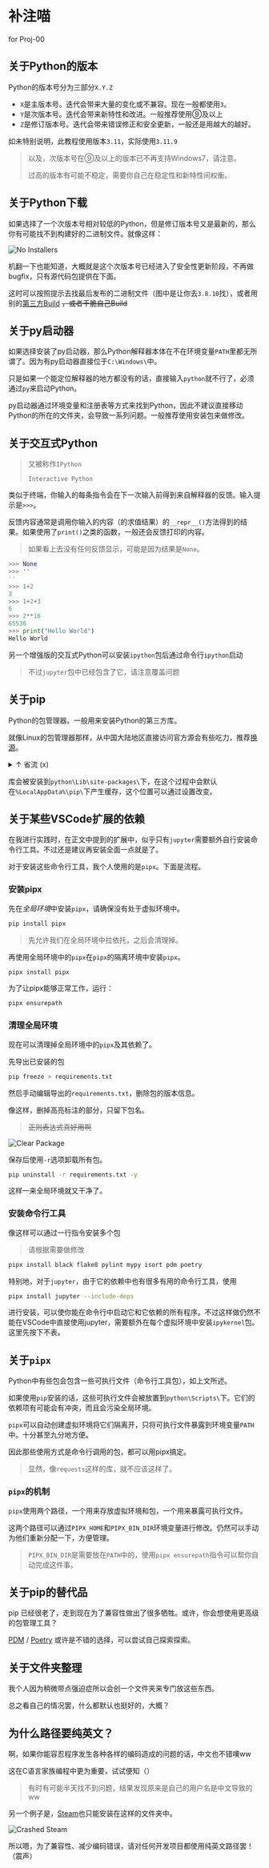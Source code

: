 # 补注喵

for Proj-00

## 关于Python的版本

Python的版本号分为三部分`X.Y.Z`

- `X`是主版本号。迭代会带来大量的变化或不兼容。现在一般都使用`3`。
- `Y`是次版本号。迭代会带来新特性和改进。一般推荐使用⑨及以上
- `Z`是修订版本号。迭代会带来错误修正和安全更新，一般还是用越大的越好。

如未特别说明，此教程使用版本`3.11`，实际使用`3.11.9`

> 以及，次版本号在⑨及以上的版本已不再支持Windows7，请注意。
>
> 过高的版本有可能不稳定，需要你自己在稳定性和新特性间权衡。

## 关于Python下载

如果选择了一个次版本号相对较低的Python，但是修订版本号又是最新的，那么你有可能找不到构建好的二进制文件。就像这样：

![No Installers](https://cdn.xyxsw.site/no_installer_provided.png)

机翻一下也能知道，大概就是这个次版本号已经进入了安全性更新阶段，不再做bugfix，只有源代码包提供在下面。

这时可以按照提示去找最后发布的二进制文件（图中是让你去`3.8.10`找），或者用别的[第三方Build](https://github.com/adang1345/PythonWindows) ~~，或者干脆自己Build~~

## 关于py启动器

如果选择安装了py启动器，那么Python解释器本体在不在环境变量`PATH`里都无所谓了。因为有py启动器直接位于`C:\Windows\`中。

只是如果一个能定位解释器的地方都没有的话，直接输入`python`就不行了，必须通过`py`来启动Python。

py启动器通过环境变量和注册表等方式来找到Python，因此不建议直接移动Python的所在的文件夹，会导致一系列问题。一般推荐使用安装包来做修改。

## 关于交互式Python

> 又被称作`IPython`
>
> `Interactive Python`

类似于终端，你输入的每条指令会在下一次输入前得到来自解释器的反馈。输入提示是`>>>`。

反馈内容通常是调用你输入的内容（的求值结果）的`__repr__()`方法得到的结果。如果使用了`print()`之类的函数，一般还会反馈打印的内容。

> 如果看上去没有任何反馈显示，可能是因为结果是`None`。

```python
>>> None
>>> ''
''
>>> 1+2
3
>>> 1+2+3
6
>>> 2**16
65536
>>> print("Hello World")
Hello World
```

另一个增强版的交互式Python可以安装`ipython`包后通过命令行`ipython`启动

> 不过`jupyter`包中已经包含了它，请注意覆盖问题

## 关于pip

Python的包管理器。一般用来安装Python的第三方库。

就像Linux的包管理器那样，从中国大陆地区直接访问官方源会有些吃力，推荐[换源](https://mirrors.tuna.tsinghua.edu.cn/help/pypi/)。

<details><summary>↑ 省流 (x)</summary>

```bash
pip config set global.index-url https://mirrors.tuna.tsinghua.edu.cn/pypi/web/simple
```

</details>

库会被安装到`python\Lib\site-packages\`下，在这个过程中会默认在`%LocalAppData%\pip\`下产生缓存，这个位置可以通过设置改变。

## 关于某些VSCode扩展的依赖

在我进行实践时，在正文中提到的扩展中，似乎只有`jupyter`需要额外自行安装命令行工具。不过还是建议再安装全面一点就是了。

对于安装这些命令行工具，我个人使用的是`pipx`。下面是流程。

### 安装pipx

先在*全局环境*中安装`pipx`，请确保没有处于虚拟环境中。

```bash
pip install pipx
```

> 先允许我们在全局环境中拉依托，之后会清理掉。

再使用全局环境中的`pipx`在`pipx`的隔离环境中安装`pipx`。

```bash
pipx install pipx
```

为了让pipx能够正常工作，运行：

```bash
pipx ensurepath
```

### 清理全局环境

现在可以清理掉全局环境中的`pipx`及其依赖了。

先导出已安装的包

```bash
pip freeze > requirements.txt
```

然后手动编辑导出的`requirements.txt`，删除包的版本信息。

像这样，删掉高亮标注的部分，只留下包名。

> ~~正则表达式真好用啊~~

![Clear Package](https://cdn.xyxsw.site/clear_package.png)

保存后使用`-r`选项卸载所有包。

```bash
pip uninstall -r requirements.txt -y
```

这样一来全局环境就又干净了。

### 安装命令行工具

像这样可以通过一行指令安装多个包

> 请根据需要做修改

```bash
pipx install black flake8 pylint mypy isort pdm poetry
```

特别地，对于`jupyter`，由于它的依赖中也有很多有用的命令行工具，使用

```bash
pipx install jupyter --include-deps
```

进行安装，可以使你能在命令行中启动它和它依赖的所有程序。不过这样做仍然不能在VSCode中直接使用jupyter，需要额外在每个虚拟环境中安装`ipykernel`包。这里先按下不表。

## 关于`pipx`

Python中有些包会包含一些可执行文件（命令行工具包），如上文所述。

如果使用`pip`安装的话，这些可执行文件会被放置到`python\Scripts\`下。它们的依赖项有可能会有冲突，而且会污染全局环境。

`pipx`可以自动创建虚拟环境将它们隔离开，只将可执行文件暴露到环境变量`PATH`中。十分甚至九分地方便。

因此那些使用方式是命令行调用的包，都可以用pipx搞定。

> 显然，像`requests`这样的库，就不应该这样了。

### `pipx`的机制

`pipx`使用两个路径，一个用来存放虚拟环境和包，一个用来暴露可执行文件。

这两个路径可以通过`PIPX_HOME`和`PIPX_BIN_DIR`环境变量进行修改。仍然可以手动为他们重新分配一下，方便管理。

> `PIPX_BIN_DIR`是需要放在`PATH`中的，使用`pipx ensurepath`指令可以帮你自动完成这件事。

## 关于pip的替代品

pip 已经很老了，走到现在为了兼容性做出了很多牺牲。或许，你会想使用更高级的包管理工具？

[PDM](https://pdm-project.org/zh-cn/latest/) / [Poetry](https://python-poetry.org/) 或许是不错的选择，可以尝试自己探索探索。

## 关于文件夹整理

我个人因为稍微带点强迫症所以会创一个文件夹来专门放这些东西。

总之看自己的情况罢，什么都默认也挺好的，大概？

## 为什么路径要纯英文？

啊，如果你能容忍程序发生各种各样的编码造成的问题的话，中文也不错噢ww

这在C语言家族编程中更为重要，试试便知（）

> 有时有可能半天找不到问题，结果发现原来是自己的用户名是中文导致的ww

另一个例子是，[Steam](https://s.team)也只能安装在这样的文件夹中。

![Crashed Steam](https://cdn.xyxsw.site/steam_not_ascii_path.png)

所以嗯，为了兼容性、减少编码错误，请对任何开发项目都使用纯英文路径罢！（震声）

